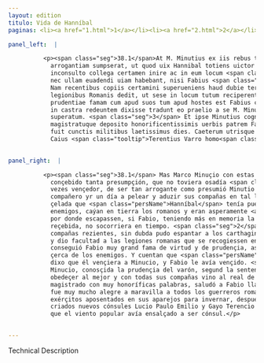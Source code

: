 ```yaml
---
layout: edition
titulo: Vida de Hanníbal
paginas: <li><a href="1.html">1</a></li><li><a href="2.html">2</a></li><li><a href="3.html">3</a></li><li><a href="4.html">4</a></li><li><a href="5.html">5</a></li><li><a href="6.html">6</a></li><li><a href="7.html">7</a></li><li><a href="8.html">8</a></li><li><a href="9.html">9</a></li><li><a href="10.html">10</a></li><li><a href="11.html">11</a></li><li><a href="12.html">12</a></li><li><a href="13.html">13</a></li><li><a href="14.html">14</a></li><li><a href="15.html">15</a></li><li><a href="16.html">16</a></li><li><a href="17.html">17</a></li><li><a href="18.html">18</a></li><li><a href="19.html">19</a></li><li><a href="20.html">20</a></li><li><a href="21.html">21</a></li><li><a href="22.html">22</a></li><li><a href="23.html">23</a></li><li><a href="24.html">24</a></li><li><a href="25.html">25</a></li><li><a href="26.html">26</a></li><li><a href="27.html">27</a></li><li><a href="28.html">28</a></li><li><a href="29.html">29</a></li><li><a href="30.html">30</a></li><li><a href="31.html">31</a></li><li><a href="32.html">32</a></li><li><a href="33.html">33</a></li><li><a href="34.html">34</a></li><li><a href="35.html">35</a></li><li><a href="36.html">36</a></li><li><a href="37.html">37</a></li><li><a href="38.html">38</a></li><li><a href="39.html">39</a></li><li><a href="40.html">40</a></li><li><a href="41.html">41</a></li><li><a href="42.html">42</a></li><li><a href="43.html">43</a></li><li><a href="44.html">44</a></li><li><a href="45.html">45</a></li><li><a href="46.html">46</a></li><li><a href="47.html">47</a></li><li><a href="48.html">48</a></li><li><a href="49.html">49</a></li><li><a href="50.html">50</a></li><li><a href="51.html">51</a></li><li><a href="52.html">52</a></li><li><a href="53.html">53</a></li><li><a href="54.html">54</a></li><li><a href="55.html">55</a></li><li><a href="56.html">56</a></li><li><a href="57.html">57</a></li><li><a href="58.html">58</a></li><li><a href="59.html">59</a></li><li><a href="60.html">60</a></li><li><a href="61.html">61</a></li><li><a href="62.html">62</a></li><li><a href="63.html">63</a></li><li><a href="64.html">64</a></li><li><a href="65.html">65</a></li><li><a href="66.html">66</a></li><li><a href="67.html">67</a></li><li><a href="68.html">68</a></li><li><a href="69.html">69</a></li><li><a href="70.html">70</a></li><li><a href="71.html">71</a></li><li><a href="72.html">72</a></li><li><a href="73.html">73</a></li><li><a href="74.html">74</a></li><li><a href="75.html">75</a></li><li><a href="76.html">76</a></li><li><a href="77.html">77</a></li><li><a href="78.html">78</a></li><li><a href="79.html">79</a></li><li><a href="80.html">80</a></li><li><a href="81.html">81</a></li><li><a href="82.html">82</a></li><li><a href="83.html">83</a></li><li><a href="84.html">84</a></li><li><a href="85.html">85</a></li><li><a href="86.html">86</a></li><li><a href="87.html">87</a></li><li><a href="88.html">88</a></li><li><a href="89.html">89</a></li><li><a href="90.html">90</a></li><li><a href="91.html">91</a></li><li><a href="92.html">92</a></li><li><a href="93.html">93</a></li><li><a href="94.html">94</a></li><li><a href="95.html">95</a></li><li><a href="96.html">96</a></li>

panel_left:  |

          <p><span class="seg">38.1</span>At M. Minutius ex iis rebus tantam sibi
            arrogantiam sumpserat, ut quod uix Hannibal totiens uictor auderet, ausus sit quadam die
            inconsulto collega certamen inire ac in eum locum <span class="tooltip">copias suas<span class="tooltiptext">suas copias <span class="siglas">U</span> </span></span> perducere, ubi Punicis insidiis circumuentae ad arbitrium hostium caedebantur,
            nec ullam euadendi uiam habebant, nisi Fabius <span class="tooltip">publicae<span class="tooltiptext">puplice <span class="siglas">F</span> </span></span> salutis magis quam accaeptae iniuriae memor in tempore subuenisset. <span class="seg">2</span>
            Nam recentibus copiis certamini superueniens haud dubie terruit Poenum et facultatem
            legionibus Romanis dedit, ut sese in locum tutum reciperent. Maximam hinc uirtutis et
            prudentiae famam cum apud suos tum apud hostes est Fabius consecutus. Nam et Hannibalem
            in castra redeuntem dixisse tradunt eo praelio a se M. Minutium, se antem a Fabio esse
            superatum. <span class="seg">3</span> Et ipse Minutius cognita prudentia uiri iuxta <span class="tooltip">Hesiodi<span class="tooltiptext">exiodi <span class="siglas">U</span> </span></span> sententiam meliori parendum ratus, cum omnibus copiis in castra Fabii uenit,
            magistratuque deposito honorificentissimis uerbis patrem Fabium salutatuit, longeque is
            fuit cunctis militibus laetissimus dies. Caeterum utrisque exercitibus in hyberna <span class="tooltip">discedentibus<span class="tooltiptext">cedentibus <span class="siglas">P</span> discendentibus <span class="siglas">R</span>  descendentibus <span class="siglas">W</span> </span></span> post longam contentionem creati sunt consules noui Lucius Paulus Aemilius et
            Caius <span class="tooltip">Terentius Varro homo<span class="tooltiptext">Terentius Varro <span class="siglas">M</span> Therentius homo Varro  <span class="siglas">G s</span> C. Terentius homo Varro <span class="siglas">r</span> </span></span> ex infima plaebe populari aura ad consulatum euectus.</p>
        

panel_right:  |

          <p><span class="seg">38.1</span> Mas Marco Minuçio con estas cosas avía
            conçebido tanta presumpçión, que no toviera osadía <span class="persName">Hanníbal</span>, tantas
            vezes vençedor, de ser tan arrogante como presumió Minutio sin lo consultar con su
            compañero yr un día a pelear y aduzir sus compañas en tal logar donde, atajadas con
            çelada que <span class="persName">Hanníbal</span> tenía puesta, segund la voluntad de los
            enemigos, caýan en tierra los romanos y eran asperamente <a href="../public/images/1491/172r.png" target="new"><img class="facs" src="{site.url}/Vitae/public/images/facs_icon.jpg"/></a>[172r,a] feridos y no tenían vía alguna
            por donde escapassen, si Fabio, teniendo más en memoria la salud pública que la injuria
            reçebida, no socorriera en tiempo. <span class="seg">2</span> Ca, sobreveniendo a la contienda con
            compañas rezientes, sin dubda pudo espantar a los carthagineses
            y dio facultad a las legiones romanas que se recogiessen en logar seguro. D’esto
            conseguió Fabio muy grand fama de virtud y de prudençia, assí çerca de los suyos como
            çerca de los enemigos. Y cuentan que <span class="persName">Hanníbal</span>, buelto a su real,
            dixo que él vençiera a Minucio, y Fabio le avía vençido. <span class="seg">3</span> Y el mesmo
            Minucio, conosçida la prudençia del varón, segund la sentençia de Hesíodo, vio que devía
            obedeçer al mejor y con todas sus compañas vino al real de Fabio y, despuesto el
            magistrado con muy honoríficas palabras, saludó a Fabio llamándole padre. Y aquel día
            fue muy mucho alegre a maravilla a todos los guerreros romanos ende juntos y ambos
            exérçitos aposentados en sus aparejos para invernar, después de luenga contienda, fueron
            criados nuevos cónsules Lucio Paulo Emilio y Gayo Terencio Varró, ombre de baxa plebe
            que el viento popular avía ensalçado a ser cónsul.</p>
        

---
```


Technical Description 